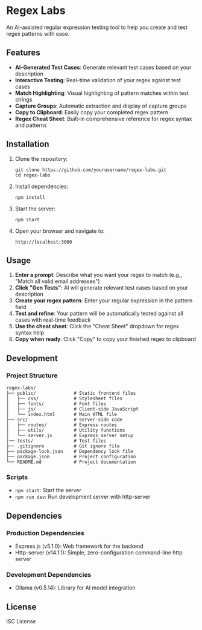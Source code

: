 # Regex Labs

An AI-assisted regular expression testing tool to help you create and test regex patterns with ease.

## Features

- **AI-Generated Test Cases**: Generate relevant test cases based on your description
- **Interactive Testing**: Real-time validation of your regex against test cases
- **Match Highlighting**: Visual highlighting of pattern matches within test strings
- **Capture Groups**: Automatic extraction and display of capture groups
- **Copy to Clipboard**: Easily copy your completed regex pattern
- **Regex Cheat Sheet**: Built-in comprehensive reference for regex syntax and patterns

## Installation

1. Clone the repository:
   ```
   git clone https://github.com/yourusername/regex-labs.git
   cd regex-labs
   ```

2. Install dependencies:
   ```
   npm install
   ```

3. Start the server:
   ```
   npm start
   ```

4. Open your browser and navigate to:
   ```
   http://localhost:3000
   ```

## Usage

1. **Enter a prompt**: Describe what you want your regex to match (e.g., "Match all valid email addresses")
2. **Click "Gen Tests"**: AI will generate relevant test cases based on your description
3. **Create your regex pattern**: Enter your regular expression in the pattern field
4. **Test and refine**: Your pattern will be automatically tested against all cases with real-time feedback
5. **Use the cheat sheet**: Click the "Cheat Sheet" dropdown for regex syntax help
6. **Copy when ready**: Click "Copy" to copy your finished regex to clipboard

## Development

### Project Structure
```
regex-labs/
├── public/              # Static frontend files
│   ├── css/             # Stylesheet files
│   ├── fonts/           # Font files
│   ├── js/              # Client-side JavaScript
│   └── index.html       # Main HTML file
├── src/                 # Server-side code
│   ├── routes/          # Express routes
│   ├── utils/           # Utility functions
│   └── server.js        # Express server setup
|── tests/               # Test files
├── .gitignore           # Git ignore file
├── package-lock.json    # Dependency lock file
├── package.json         # Project configuration
└── README.md            # Project documentation
```

### Scripts

- `npm start`: Start the server
- `npm run dev`: Run development server with http-server

## Dependencies

### Production Dependencies
- Express.js (v5.1.0): Web framework for the backend
- Http-server (v14.1.1): Simple, zero-configuration command-line http server

### Development Dependencies
- Ollama (v0.5.14): Library for AI model integration

## License

ISC License